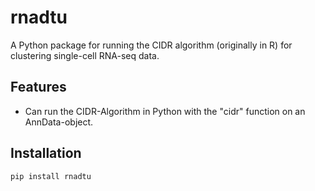 # rnadtu

A Python package for running the CIDR algorithm (originally in R) for clustering single-cell RNA-seq data.

## Features
- Can run the CIDR-Algorithm in Python with the "cidr" function on an AnnData-object.

## Installation
```bash
pip install rnadtu
